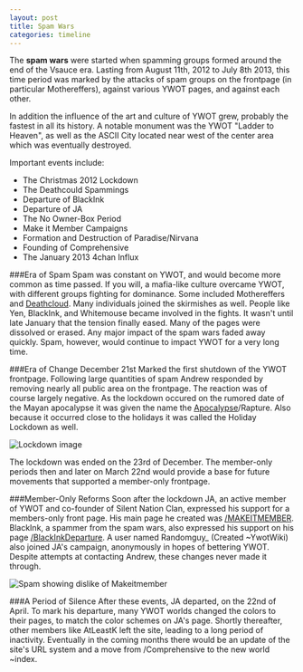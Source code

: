 ```yaml
---
layout: post
title: Spam Wars
categories: timeline
---
```


The **spam wars** were started when spamming groups formed around the end of the Vsauce era. Lasting from August 11th, 2012 to July 8th 2013, this time period was marked by the attacks of spam groups on the frontpage (in particular Mothereffers), against various YWOT pages, and against each other.

In addition the influence of the art and culture of YWOT grew, probably the fastest in all its history. A notable monument was the YWOT "Ladder to Heaven", as well as the ASCII City located near west of the center area which was eventually destroyed.

Important events include:

- The Christmas 2012 Lockdown
- The Deathcould Spammings
- Departure of BlackInk
- Departure of JA
- The No Owner-Box Period
- Make it Member Campaigns
- Formation and Destruction of Paradise/Nirvana
- Founding of Comprehensive
- The January 2013 4chan Influx

###Era of Spam
Spam was constant on YWOT, and would become more common as time passed. If you will, a mafia-like culture overcame YWOT, with different groups fighting for dominance. Some included Mothereffers and [Deathcloud](http://www.yourworldoftext.com/deathcloud). Many individuals joined the skirmishes as well. People like Yen, BlackInk, and Whitemouse became involved in the fights. It wasn't until late January that the tension finally eased. Many of the pages were dissolved or erased. Any major impact of the spam wars faded away quickly. Spam, however, would continue to impact YWOT for a very long time.

###Era of Change
December 21st Marked the first shutdown of the YWOT frontpage. Following large quantities of spam Andrew responded by removing nearly all public area on the frontpage. The reaction was of course largely negative. As the lockdown occured on the rumored date of the Mayan apocalypse it was given the name the [Apocalypse](http://www.yourworldoftext.com/11_12_13)/Rapture. Also because it occurred close to the holidays it was called the Holiday Lockdown as well.

![Lockdown image](https://raw.github.com/ywothistory/ywothistory.github.io/master/images/makeitmemberspam.jpg)

The lockdown was ended on the 23rd of December. The member-only periods then and later on March 22nd would provide a base for future movements that supported a member-only frontpage.

###Member-Only Reforms
Soon after the lockdown JA, an active member of YWOT and co-founder of Silent Nation Clan, expressed his support for a members-only front page. His main page he created was [/MAKEITMEMBER](http://yourworldoftext.com/makeitmember). BlackInk, a spammer from the spam wars, also expressed his support on his page [/BlackInkDeparture](http://yourworldoftext.com/BlackInkDeparture). A user named Randomguy_ (Created ~YwotWiki) also joined JA's campaign, anonymously in hopes of bettering YWOT. Despite attempts at contacting Andrew, these changes never made it through.

![Spam showing dislike of Makeitmember](img/makeitmemberspam.jpg)

###A Period of Silence
After these events, JA departed, on the 22nd of April. To mark his departure, many YWOT worlds changed the colors to their pages, to match the color schemes on JA's page. Shortly thereafter, other members like AtLeastK left the site, leading to a long period of inactivity. Eventually in the coming months there would be an update of the site's URL system and a move from /Comprehensive to the new world ~index.


